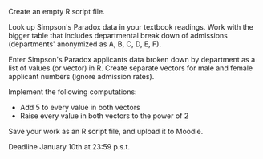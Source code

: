 Create an empty R script file. 

Look up Simpson's Paradox data in your textbook readings. Work with the bigger table that includes departmental break down of admissions (departments' anonymized as A, B, C, D, E, F).

Enter Simpson's Paradox applicants data broken down by department as a list of values (or vector) in R. Create separate vectors for male and female applicant numbers (ignore admission rates). 

Implement the following computations: 
- Add 5 to every value in both vectors
- Raise every value in both vectors to the power of 2

Save your work as an R script file, and upload it to Moodle. 

Deadline January 10th at 23:59 p.s.t.